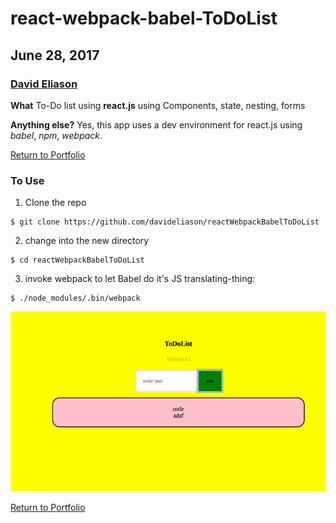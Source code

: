 # react-webpack-babel-ToDoList
## June 28, 2017
### [David Eliason](http://www.deliason.com)
**What**
To-Do list using **react.js** using Components, state, nesting, forms

**Anything else?**
Yes, this app uses a dev environment for react.js using *babel*, *npm*, *webpack*.

[Return to Portfolio](https://davideliason.github.io/)

### To Use
1. Clone the repo
````
$ git clone https://github.com/davideliason/reactWebpackBabelToDoList
````
2. change into the new directory
````
$ cd reactWebpackBabelToDoList
````
3. invoke webpack to let Babel do it's JS translating-thing:
````
$ ./node_modules/.bin/webpack
````

![ReactWebpackBabelToDoList](./reactWebpackBabelToDoList.png)

[Return to Portfolio](https://davideliason.github.io/)

